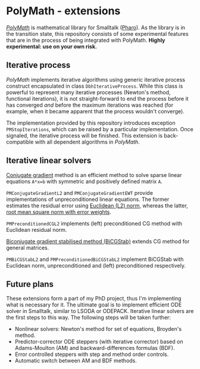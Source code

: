 # PolyMath - extensions

[*PolyMath*](https://github.com/PolyMathOrg/PolyMath) is mathematical library for Smalltalk ([Pharo](http://pharo.org/)). As the library is in the transition state, this repository consists of some experimental features that are in the process of being integrated with PolyMath. **Highly experimental: use on your own risk.**

## Iterative process

*PolyMath* implements iterative algorithms using generic iterative process construct encapsulated in class `DbhIterativeProcess`. While this class is powerful to represent many iterative processes (Newton's method, functional iterations), it is not straight-forward to end the process before it has converged *and* before the maximum iterations was reached (for example, when it became apparent that the process wouldn't converge).

The implementation provided by this repository introduces exception `PMStopIterations`, which can be raised by a particular implementation. Once signaled, the iterative process will be finished. This extension is back-compatible with all dependent algorithms in *PolyMath*.

## Iterative linear solvers

[Conjugate gradient](https://en.wikipedia.org/wiki/Conjugate_gradient_method) method is an efficient method to solve sparse linear equations `A*x=b` with symmetric and positively defined matrix `A`.

`PMConjugateGradientL2` and `PMConjugateGradientEWT` provide implementations of unpreconditioned linear equations. The former estimates the residual error using [Euclidean (L2) norm](https://en.wikipedia.org/wiki/Euclidean_distance), whereas the latter, [root mean square norm with error weights](https://en.wikipedia.org/wiki/Root_mean_square).

`PMPreconditionedCGL2` implements (left) preconditioned CG method with Euclidean residual norm.

[Biconjugate gradient stabilised method  (BiCGStab)](https://en.wikipedia.org/wiki/Biconjugate_gradient_stabilized_method) extends CG method for general matrices.

`PMBiCGStabL2` and `PMPreconditionedBiCGStabL2` implement BiCGStab with Euclidean norm, unpreconditioned and (left) preconditioned respectively.

## Future plans

These extensions form a part of my PhD project, thus I'm implementing what is necessary for it. The ultimate goal is to implement efficient ODE solver in Smalltalk, similar to LSODA or ODEPACK. Iterative linear solvers are the first steps to this way. The following steps will be taken further:

- Nonlinear solvers: Newton's method for set of equations, Broyden's method.
- Predictor-corrector ODE steppers (with iterative corrector) based on Adams-Moulton (AM) and backward-differences formulas (BDF).
- Error controlled steppers with step and method order controls.
- Automatic switch between AM and BDF methods.
